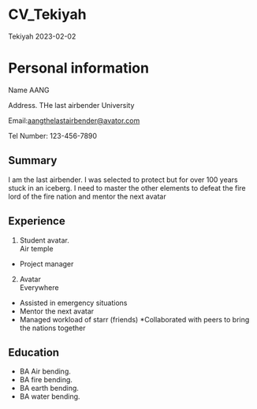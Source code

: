 CV_Tekiyah
================
Tekiyah
2023-02-02

# Personal information

Name AANG

Address. THe last airbender University

Email:<aangthelastairbender@avator.com>

Tel Number: 123-456-7890

## Summary

I am the last airbender. I was selected to protect but for over 100
years stuck in an iceberg. I need to master the other elements to defeat
the fire lord of the fire nation and mentor the next avatar

## Experience

1.  Student avatar.  
    Air temple

- Project manager

2.  Avatar  
    Everywhere

- Assisted in emergency situations
- Mentor the next avatar
- Managed workload of starr (friends) \*Collaborated with peers to bring
  the nations together

## Education

- BA Air bending.
- BA fire bending.  
- BA earth bending.  
- BA water bending.
